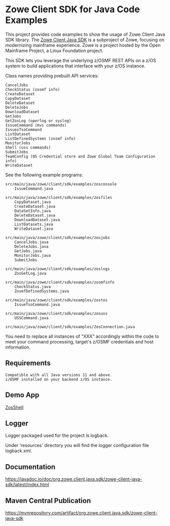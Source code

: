 # Zowe Client SDK for Java Code Examples

This project provides code examples to show the usage of Zowe Client Java SDK library. The [Zowe Client Java SDK](https://github.com/zowe/zowe-client-java-sdk) is a subproject of Zowe, focusing on modernizing mainframe experience. Zowe is a project hosted by the Open Mainframe Project, a Linux Foundation project.

This SDK lets you leverage the underlying z/OSMF REST APIs on a z/OS system to build applications that interface with your z/OS instance.

Class names providing prebuilt API services:

    CancelJobs
    CheckStatus (zosmf info)
    CreateDataset  
    CopyDataset
    DeleteDataset 
    DeleteJobs
    DownloadDataset  
    GetJobs
    GetZosLog (operlog or syslog)
    IssueCommand (mvs commands)  
    IssuesTsoCommand  
    ListDataset  
    ListDefinedSystems (zosmf info)
    MonitorJobs  
    Shell (uss commands)
    SubmitJobs  
    TeamConfig (OS Credential store and Zowe Global Team Configuration info)  
    WriteDataset

See the following example programs:

    src/main/java/zowe/client/sdk/examples/zosconsole   
        IssueCommand.java  
  
    src/main/java/zowe/client/sdk/examples/zosfiles    
        CopyDataset.java
        CreateDataset.java  
        DataSetInfo.java  
        DeleteDataset.java  
        DownloadDataset.java
        ListDatasets.java
        WriteDataset.java  
  
    src/main/java/zowe/client/sdk/examples/zosjobs    
        CancelJobs.java
        DeleteJobs.java
        GetJobs.java
        MonitorJobs.java
        SubmitJobs  

    src/main/java/zowe/client/sdk/examples/zoslogs     
        ZosGetLog.java
  
    src/main/java/zowe/client/sdk/examples/zosmfinfo 
        CheckStatus.java
        ZosmfDefinedSystems.java
  
    src/main/java/zowe/client/sdk/examples/zostos  
        IssueTsoCommand.java

    src/main/java/zowe/client/sdk/examples/zosuss  
        USSCommand.java
  
    src/main/java/zowe/client/sdk/examples/ZosConnection.java

You need to replace all instances of "XXX" accordingly within the code to meet your command processing, target's z/OSMF credentials and host information.
  
## Requirements  
  
    Compatible with all Java versions 11 and above.  
    z/OSMF installed on your backend z/OS instance.  

## Demo App

[ZosShell](https://github.com/frankgiordano/ZosShell)

## Logger

Logger packaged used for the project is logback.

Under 'resources' directory you will find the logger configuration file logback.xml.
  
## Documentation

https://javadoc.io/doc/org.zowe.client.java.sdk/zowe-client-java-sdk/latest/index.html

## Maven Central Publication

https://mvnrepository.com/artifact/org.zowe.client.java.sdk/zowe-client-java-sdk  
  